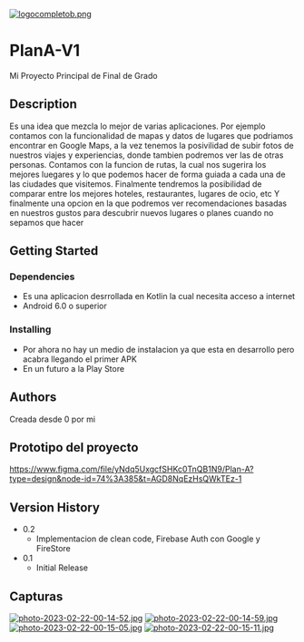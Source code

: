 [![logocompletob.png](https://i.postimg.cc/VLRLd2L9/logocompletob.png)](https://postimg.cc/SJnpPT9j)
# PlanA-V1

Mi Proyecto Principal de Final de Grado

## Description

Es una idea que mezcla lo mejor de varias aplicaciones. Por ejemplo contamos con la funcionalidad de mapas y datos 
de lugares que podriamos encontrar en Google Maps, a la vez tenemos la posivilidad de subir fotos de nuestros viajes 
y experiencias, donde tambien podremos ver las de otras personas. Contamos con la funcion de rutas, la cual nos sugerira
los mejores luegares y lo que podemos hacer de forma guiada a cada una de las ciudades que visitemos.
Finalmente tendremos la posibilidad de comparar entre los mejores hoteles, restaurantes, lugares de ocio, etc 
Y finalmente una opcion en la que podremos ver recomendaciones basadas en nuestros gustos para descubrir nuevos lugares
o planes cuando no sepamos que hacer

## Getting Started

### Dependencies

* Es una aplicacion desrrollada en Kotlin la cual necesita acceso a internet
* Android 6.0 o superior

### Installing

* Por ahora no hay un medio de instalacion ya que esta en desarrollo pero acabra llegando el primer APK 
* En un futuro a la Play Store

## Authors

Creada desde 0 por mi

## Prototipo del proyecto

https://www.figma.com/file/yNdq5UxgcfSHKc0TnQB1N9/Plan-A?type=design&node-id=74%3A385&t=AGD8NqEzHsQWkTEz-1

## Version History

* 0.2
    * Implementacion de clean code, Firebase Auth con Google y FireStore
* 0.1
    * Initial Release
    
## Capturas
[![photo-2023-02-22-00-14-52.jpg](https://i.postimg.cc/JzDC3F5B/photo-2023-02-22-00-14-52.jpg)](https://postimg.cc/xX2Znt70) [![photo-2023-02-22-00-14-59.jpg](https://i.postimg.cc/d33nrbc7/photo-2023-02-22-00-14-59.jpg)](https://postimg.cc/5QcwMk01) [![photo-2023-02-22-00-15-05.jpg](https://i.postimg.cc/yd2Gv66q/photo-2023-02-22-00-15-05.jpg)](https://postimg.cc/mzNVrsFV) [![photo-2023-02-22-00-15-11.jpg](https://i.postimg.cc/DZffng1f/photo-2023-02-22-00-15-11.jpg)](https://postimg.cc/zLMYkTd4)
